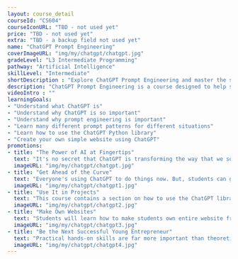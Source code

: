 ```yaml
---
layout: course_detail
courseId: "CS604"
courseIconURL: "TBD - not used yet"
price: "TBD - not used yet"
extra: "TBD - a backup field not used yet"
name: "ChatGPT Prompt Engineering"
coverImageURL: "img/my/chatgpt/chatgpt.jpg"
gradeLevel: "L3 Intermediate Programming"
pathway: "Artificial Intelligence"
skillLevel: "Intermediate"
shortDescription : "Explore ChatGPT Prompt Engineering and master the skills and techniques for customizing conversation generation models!"
description: "ChatGPT Prompt Engineering is a course designed to help students get the most out of ChatGPT. Get ahead of the curve by training your ChatGPT to do as students command using simple but effective prompt engineering techniques."
videoIntro : ""
learningGoals:
- "Understand what ChatGPT is"
- "Understand why ChatGPT is so important"
- "Understand why prompt engineering is important"
- "Learn many different prompt patterns for different situations"
- "Learn how to use the ChatGPT Python library"
- "Create your own simple website using ChatGPT"
promotions:
- title: "The Power of AI at Fingertips"
  text: "It's no secret that ChatGPT is transforming the way that we solve everyday problems. Go beyond that by learning how to make ChatGPT do nearly anything students need it to."
  imageURL: "img/my/chatgpt/chatgpt.jpg"
- title: "Get Ahead of the Curve"
  text: "Everyone's using ChatGPT to do things now. But, students can get ahead of the curve and learn advanced tips and tricks with ChatGPT to get things done quicker."
  imageURL: "img/my/chatgpt/chatgpt1.jpg"
- title: "Use It in Projects"
  text: "This course contains a section on how to use the ChatGPT library for Python. Use this library in students' own Python projects and students can submit those into competitions."
  imageURL: "img/my/chatgpt/chatgpt2.jpg"
- title: "Make Own Websites"
  text: "Students will learn how to make students own entire website from scratch, that also uses the power of ChatGPT to help users who visit."
  imageURL: "img/my/chatgpt/chatgpt3.jpg"
- title: "Be the Next Successful Young Entrepreneur"
  text: "Practical hands-on skills are far more important than theoretical knowledge. Every course is designed for students to learn how to turn an idea for a project into a practical reality through hard work. Young little entrepreneurs are developed during these challenges."
  imageURL: "img/my/chatgpt/chatgpt4.jpg"
---
```

